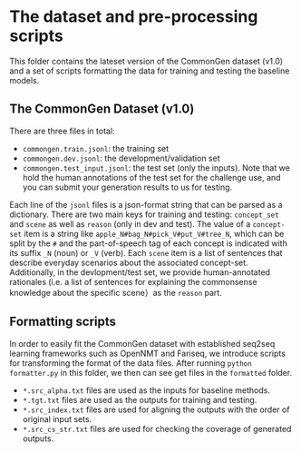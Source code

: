 # The dataset and pre-processing scripts

This folder contains the lateset version of the CommonGen dataset (v1.0) and a set of scripts formatting the data for training and testing the baseline models.

## The CommonGen Dataset (v1.0)

There are three files in total:  

- `commongen.train.jsonl`: the training set
- `commongen.dev.jsonl`: the development/validation set
- `commongen.test_input.jsonl`: the test set (only the inputs). Note that we hold the human annotations of the test set for the challenge use, and you can submit your generation results to us for testing.

Each line of the `jsonl` files is a json-format string that can be parsed as a dictionary. There are two main keys for training and testing: `concept_set` and `scene` as well as `reason` (only in dev and test). The value of a `concept-set` item is a string like `apple_N#bag_N#pick_V#put_V#tree_N`, which can be split by the `#` and the part-of-speech tag of each concept is indicated with its suffix `_N` (noun) or `_V` (verb). Each `scene` item is a list of sentences that describe everyday scenarios about the associated concept-set. Additionally, in the devlopment/test set, we provide human-annotated rationales (i.e. a list of sentences for explaining the commonsense knowledge about the specific scene）as the `reason` part.

## Formatting scripts

In order to easily fit the CommonGen dataset with established seq2seq learning frameworks such as OpenNMT and Fariseq, we introduce scripts for transforming the format of the data files. After running `python formatter.py` in this folder, we then can see get files in the `formatted` folder.

- `*.src_alpha.txt` files are used as the inputs for baseline methods.
- `*.tgt.txt` files are used as the outputs for training and testing.
- `*.src_index.txt` files are used for aligning the outputs with the order of original input sets.
- `*.src_cs_str.txt` files are used for checking the coverage of generated outputs.
